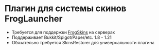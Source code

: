 # Плагин для системы скинов FrogLauncher

- Требуется для поддержки [FrogSkins](https://github.com/Seeroy/FrogLauncher2) на серверах
- Поддерживает Bukkit/Spigot/Paper/etc. 1.8 - 1.21
- Обязательно требуется SkinsRestorer для универсальности плагина